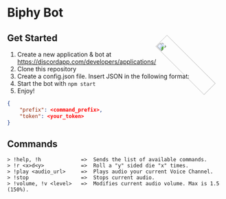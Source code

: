<style>
#biphy {
    width:20%;
    position: absolute;
    top:0;
    right:-60px;
    transform:rotate(-45deg)
}
</style>

# Biphy Bot

<img id="biphy" src="https://cdn.discordapp.com/attachments/588918874272038932/613085069824884899/Biphy.png" style="float:right; ">
<!-- ![Biphy character and art by fellow Headhunter @Julz Bananz](https://cdn.discordapp.com/attachments/588918874272038932/609184207284994074/IMG_0564.PNG) -->

## Get Started

1. Create a new application & bot at https://discordapp.com/developers/applications/
2. Clone this repository
3. Create a config.json file. Insert JSON in the following format:
4. Start the bot with `npm start`
5. Enjoy!

```JSON
{
    "prefix": <command_prefix>,
    "token": <your_token>
}
```

## Commands

```
> !help, !h             =>  Sends the list of available commands.
> !r <x>d<y>            =>  Roll a "y" sided die "x" times.
> !play <audio_url>     =>  Plays audio your current Voice Channel.
> !stop                 =>  Stops current audio.
> !volume, !v <level>   =>  Modifies current audio volume. Max is 1.5 (150%).
```
